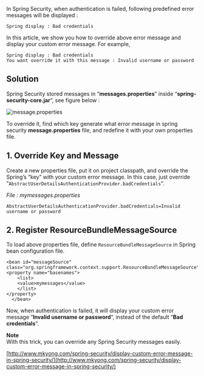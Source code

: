 In Spring Security, when authentication is failed, following predefined error messages will be displayed :

    Spring display : Bad credentials

In this article, we show you how to override above error message and display your custom error message. For example,

    Spring display : Bad credentials
    You want override it with this message : Invalid username or password

## Solution

Spring Security stored messages in “**messages.properties**” inside “**spring-security-core.jar**“, see figure below :

![message.properties](http://www.mkyong.com/wp-content/uploads/2011/08/message-properties-spring-security.png)

To override it, find which key generate what error message in spring security **message.properties** file, and redefine it with your own properties file.

## 1\. Override Key and Message

Create a new properties file, put it on project classpath, and override the Spring’s “key” with your custom error message. In this case, just override “`AbstractUserDetailsAuthenticationProvider.badCredentials`“.

_File : mymessages.properties_

    AbstractUserDetailsAuthenticationProvider.badCredentials=Invalid username or password

## 2\. Register ResourceBundleMessageSource

To load above properties file, define `ResourceBundleMessageSource` in Spring bean configuration file.

    <bean id="messageSource"
    class="org.springframework.context.support.ResourceBundleMessageSource">
    <property name="basenames">
        <list>
    	<value>mymessages</value>
        </list>
    </property>
      </bean>

Now, when authentication is failed, it will display your custom error message “**Invalid username or password**“, instead of the default “**Bad credentials**“.

**Note**  
With this trick, you can override any Spring Security messages easily.

[http://www.mkyong.com/spring-security/display-custom-error-message-in-spring-security/](http://www.mkyong.com/spring-security/display-custom-error-message-in-spring-security/)
